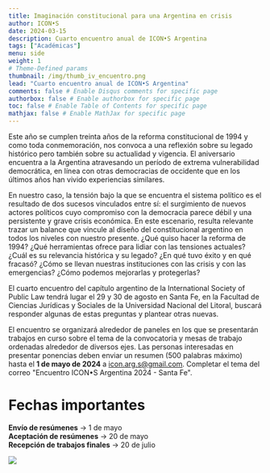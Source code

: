 ```yaml
---
title: Imaginación constitucional para una Argentina en crisis 
author: ICON•S
date: 2024-03-15
description: Cuarto encuentro anual de ICON•S Argentina
tags: ["Académicas"]
menu: side 
weight: 1
# Theme-Defined params
thumbnail: /img/thumb_iv_encuentro.png
lead: "Cuarto encuentro anual de ICON•S Argentina"   
comments: false # Enable Disqus comments for specific page
authorbox: false # Enable authorbox for specific page
toc: false # Enable Table of Contents for specific page
mathjax: false # Enable MathJax for specific page
---
```


Este año se cumplen treinta años de la reforma constitucional de 1994 y como toda conmemoración, nos convoca a una reflexión sobre su legado histórico pero también sobre su actualidad y vigencia. El aniversario encuentra a la Argentina atravesando un período de extrema vulnerabilidad democrática, en línea con otras democracias de occidente que en los últimos años han vivido experiencias similares.

<!--more-->

En nuestro caso, la tensión bajo la que se encuentra el sistema político es el resultado de dos sucesos vinculados entre sí: el surgimiento de nuevos actores políticos cuyo compromiso con la democracia parece débil y una persistente y grave crisis económica. En este escenario, resulta relevante trazar un balance que vincule al diseño  del constitucional argentino en todos los niveles con nuestro presente. ¿Qué quiso hacer la reforma de 1994? ¿Qué herramientas ofrece para lidiar con las tensiones actuales? ¿Cuál es su relevancia histórica y su legado? ¿En qué tuvo éxito y en qué fracasó? ¿Cómo se llevan nuestras instituciones con las crisis y con las emergencias? ¿Cómo podemos mejorarlas y protegerlas? 

El cuarto encuentro del capítulo argentino de la International Society of Public Law tendrá lugar el 29 y 30 de agosto en Santa Fe, en la Facultad de Ciencias Jurídicas y Sociales de la Universidad Nacional del Litoral,  buscará responder algunas de estas preguntas y plantear otras nuevas.

El encuentro se organizará alrededor de paneles en los que se presentarán trabajos en curso sobre el tema de la convocatoria y mesas de trabajo ordenadas alrededor de diversos ejes. Las personas interesadas en presentar ponencias deben enviar un resumen (500 palabras máximo) hasta el **1 de mayo de 2024** a icon.arg.s@gmail.com. Completar el tema del correo "Encuentro ICON•S Argentina 2024 - Santa Fe". 

# Fechas importantes

**Envío de resúmenes** → 1 de mayo  
**Aceptación de resúmenes** → 20 de mayo  
**Recepción de trabajos finales** → 20 de julio  

![](/img/flyer_cuarto_encuentro_titulo.png)
